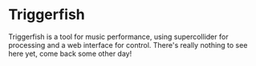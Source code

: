 # Triggerfish
Triggerfish is a tool for music performance, using supercollider for processing and a web interface for control. There's really nothing to see here yet, come back some other day! 

